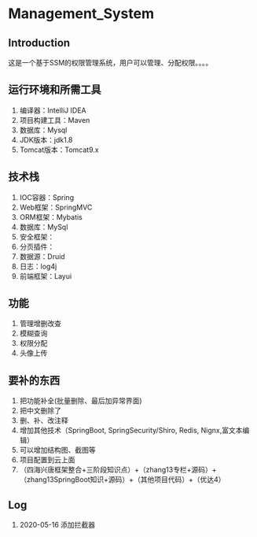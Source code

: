 # Management_System


## Introduction
这是一个基于SSM的权限管理系统，用户可以管理、分配权限。。。。

## 运行环境和所需工具
1. 编译器：IntelliJ IDEA
2. 项目构建工具：Maven
3. 数据库：Mysql
4. JDK版本：jdk1.8
5. Tomcat版本：Tomcat9.x

## 技术栈
1. IOC容器：Spring
2. Web框架：SpringMVC
3. ORM框架：Mybatis
4. 数据库：MySql
5. 安全框架：
6. 分页插件：
7. 数据源：Druid
8. 日志：log4j
9. 前端框架：Layui

## 功能
1. 管理增删改查
2. 模糊查询
3. 权限分配
4. 头像上传


## 要补的东西
1. 把功能补全(批量删除、最后加异常界面)
2. 把中文删除了
3. 删、补、改注释
4. 增加其他技术（SpringBoot, SpringSecurity/Shiro, Redis, Nignx,富文本编辑）
5. 可以增加结构图、截图等
6. 项目配置到云上面
7. （四海兴唐框架整合+三阶段知识点）+（zhang13专栏+源码）+（zhang13SpringBoot知识+源码）+（其他项目代码）+（优达4）

## Log
1. 2020-05-16 添加拦截器
